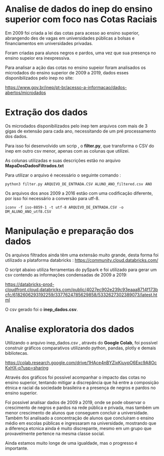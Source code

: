 # Analise de dados do inep do ensino superior com foco nas Cotas Raciais
Em 2009 foi criada a lei das cotas para acesso ao ensino superior, abrangendo des de vagas em universidades públicas a bolsas e financiamentos em universidades privadas. 

Foram criadas para alunos negros e pardos, uma vez que sua presença no ensino supeior era inexpressiva.

Para analisar a ação das cotas no ensino supeior foram analisados os microdados do ensino superior de 2009 a 2019, dados esses disponibilizados pelo inep no site:

https://www.gov.br/inep/pt-br/acesso-a-informacao/dados-abertos/microdados

# Extração dos dados
Os microdados disponibilizados pelo inep tem arquivos com mais de 3 gigas de extensão para cada ano, necessitando de um pré processamento dos dados.

Para isso foi desenvolvido um scrip , o **filter.py**, que transforma o CSV do inep em outro csv menor, apenas com as colunas que utilizei.

As colunas utilizadas e suas descrições estão no arquivo **MapaDosDadosFiltrados.txt**

Para utilizar o arquivo é necessário o seguinte comando :
```shell 
python3 filter.py ARQUIVO_DE_ENTRADA.CSV ALUNO_ANO_filtered.csv ANO
```
Os arquivos dos anos 2009 a 2016 estão com uma codificação diferente, por isso foi necessário a conversão para utf-8.
```shell 
iconv -f iso-8859-1 -t utf-8 ARQUIVO_DE_ENTRADA.CSV -o DM_ALUNO_ANO_utf8.CSV
```
# Manipulação e preparação dos dados
Os arquivos filtrados ainda têm uma extensão muito grande, desta forma foi utilizado a plataforma databricks : https://community.cloud.databricks.com/

O script abaixo utiliza ferramentas do pySpark e foi utilizado para gerar um csv contendo as informações condensadas de 2009 a 2019:

https://databricks-prod-cloudfront.cloud.databricks.com/public/4027ec902e239c93eaaa8714f173bcfc/6182606293192259/3377624785629858/5332627302389073/latest.html

O csv gerado foi o **inep_dados.csv**.

# Analise exploratoria dos dados

Utilizando o arquivo inep_dados.csv , através do **Google Colab**, foi possível construir gráficos comparativos utilizando python, pandas, plotly e demais bibliotecas.

https://colab.research.google.com/drive/1HAce4nBYZixKiuypO6Exc9A8OcKxHX-p?usp=sharing

Através dos gráficos foi possível acompanhar o impacto das cotas no ensino superior, tentando mitigar a discrepância que há entre a composição étnica e racial da sociedade 
brasileira e a presença de negros e pardos no ensino superior. 

Foi possível analisar dados de 2009 a 2019, onde se pode observar o crescimento de negros e pardos na rede pública e privada, mas também um menor crescimento de alunos que 
conseguem concluir a universidade. Também foi analisado a concentração de alunos que concluíram o ensino médio em escolas públicas e ingressaram na universidade,
mostrando que a diferença etcnica ainda é muito discrepante, mesmo em um grupo que provavelmente pertence na mesma classe social.

Ainda estamos muito longe de uma igualdade, mas o progresso é importante. 


